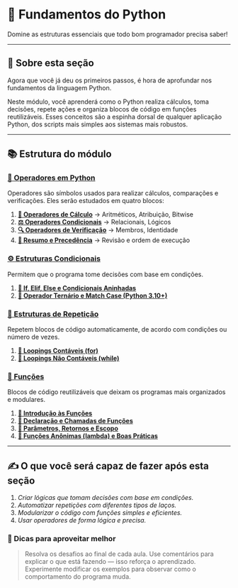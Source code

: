 # 📘 Fundamentos do Python

Domine as estruturas essenciais que todo bom programador precisa saber!

---

## 🔹 Sobre esta seção

Agora que você já deu os primeiros passos, é hora de aprofundar nos fundamentos da linguagem Python.

Neste módulo, você aprenderá como o Python realiza cálculos, toma decisões, repete ações e organiza blocos de código em funções reutilizáveis. Esses conceitos são a espinha dorsal de qualquer aplicação Python, dos scripts mais simples aos sistemas mais robustos.

---

## 📚 Estrutura do módulo

### [🔢 Operadores em Python](aula_01/01_operadores.md)

Operadores são símbolos usados para realizar cálculos, comparações e verificações. Eles serão estudados em quatro blocos:

1. [**🧮 Operadores de Cálculo**](aula_02/02_operadores_calculo.md) → Aritméticos, Atribuição, Bitwise
2. [**⚖️ Operadores Condicionais**](aula_03/03_operadores_condicionais.md) → Relacionais, Lógicos
3. [**🔍 Operadores de Verificação**](aula_04/04_operadores_verificacao.md) → Membros, Identidade
4. [**📑 Resumo e Precedência**](aula_05/05_resumo_operadores.md) → Revisão e ordem de execução

### [⚙️ Estruturas Condicionais](aula_06/06_condicionais.md)

Permitem que o programa tome decisões com base em condições.

1. [**🔹 If, Elif, Else e Condicionais Aninhadas**](aula_07/07_condicionais_aninhadas.md)
2. [**🔹 Operador Ternário e Match Case (Python 3.10+)**](aula_08/08_condicionais_match_case_ternario.md)

### [🔁 Estruturas de Repetição](aula_09/09_loopings.md)

Repetem blocos de código automaticamente, de acordo com condições ou número de vezes.

1. [**🔹 Loopings Contáveis (for)**](aula_10/10_loopings_contaveis.md)
2. [**🔹 Loopings Não Contáveis (while)**](aula_11/11_loopings_nao_contaveis.md)

### [🧰 Funções](aula_12/12_funcoes.md)

Blocos de código reutilizáveis que deixam os programas mais organizados e modulares.

1. [**🔹 Introdução às Funções**](aula_13/13_O_que_sao_funcoes.md)
2. [**🔹 Declaração e Chamadas de Funções**](aula_14/14_declaracao_de_funcoes.md)
3. [**🔹 Parâmetros, Retornos e Escopo**](aula_15/15_parametros_escopo.md)
4. [**🔹 Funções Anônimas (lambda) e Boas Práticas**](aula_16/16_funcoes_lambda.md)

---

## ✍️ O que você será capaz de fazer após esta seção

1. *Criar lógicas que tomam decisões com base em condições.*
2. *Automatizar repetições com diferentes tipos de laços.*
3. *Modularizar o código com funções simples e eficientes.*
4. *Usar operadores de forma lógica e precisa.*

### 🚀 Dicas para aproveitar melhor

> Resolva os desafios ao final de cada aula.
> Use comentários para explicar o que está fazendo — isso reforça o aprendizado.
> Experimente modificar os exemplos para observar como o comportamento do programa muda.
